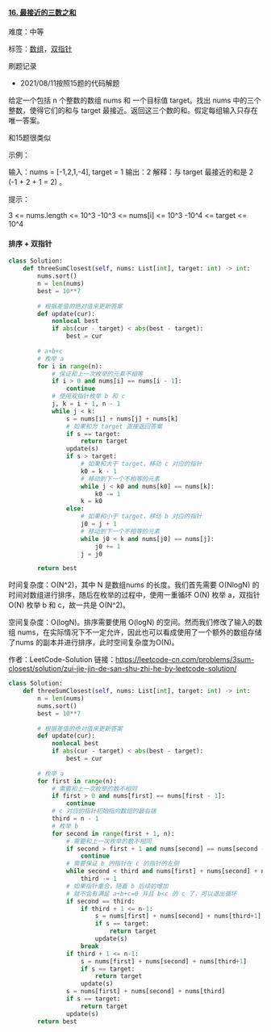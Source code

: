 #### [16. 最接近的三数之和](https://leetcode-cn.com/problems/3sum-closest/)

难度：中等

标签：[数组](../原理/数组.md)，[双指针](../原理/双指针.md)

刷题记录

- 2021/08/11按照15题的代码解题

给定一个包括 n 个整数的数组 nums 和 一个目标值 target。找出 nums 中的三个整数，使得它们的和与 target 最接近。返回这三个数的和。假定每组输入只存在唯一答案。

 和15题很类似

示例：

输入：nums = [-1,2,1,-4], target = 1
输出：2
解释：与 target 最接近的和是 2 (-1 + 2 + 1 = 2) 。


提示：

3 <= nums.length <= 10^3
-10^3 <= nums[i] <= 10^3
-10^4 <= target <= 10^4

#### 排序 + 双指针

```python
class Solution:
    def threeSumClosest(self, nums: List[int], target: int) -> int:
        nums.sort()
        n = len(nums)
        best = 10**7
        
        # 根据差值的绝对值来更新答案
        def update(cur):
            nonlocal best
            if abs(cur - target) < abs(best - target):
                best = cur
        
        # a+b+c
        # 枚举 a
        for i in range(n):
            # 保证和上一次枚举的元素不相等
            if i > 0 and nums[i] == nums[i - 1]:
                continue
            # 使用双指针枚举 b 和 c
            j, k = i + 1, n - 1
            while j < k:
                s = nums[i] + nums[j] + nums[k]
                # 如果和为 target 直接返回答案
                if s == target:
                    return target
                update(s)
                if s > target:
                    # 如果和大于 target，移动 c 对应的指针
                    k0 = k - 1
                    # 移动到下一个不相等的元素
                    while j < k0 and nums[k0] == nums[k]:
                        k0 -= 1
                    k = k0
                else:
                    # 如果和小于 target，移动 b 对应的指针
                    j0 = j + 1
                    # 移动到下一个不相等的元素
                    while j0 < k and nums[j0] == nums[j]:
                        j0 += 1
                    j = j0

        return best
```

时间复杂度：O(N^2)，其中 N 是数组nums 的长度。我们首先需要 O(NlogN) 的时间对数组进行排序，随后在枚举的过程中，使用一重循环 O(N) 枚举 a，双指针 O(N) 枚举 b 和 c，故一共是 O(N^2)。

空间复杂度：O(logN)。排序需要使用 O(logN) 的空间。然而我们修改了输入的数组 nums，在实际情况下不一定允许，因此也可以看成使用了一个额外的数组存储了nums 的副本并进行排序，此时空间复杂度为O(N)。

作者：LeetCode-Solution
链接：https://leetcode-cn.com/problems/3sum-closest/solution/zui-jie-jin-de-san-shu-zhi-he-by-leetcode-solution/

```python
class Solution:
    def threeSumClosest(self, nums: List[int], target: int) -> int:
        n = len(nums)
        nums.sort()
        best = 10**7
        
        # 根据差值的绝对值来更新答案
        def update(cur):
            nonlocal best
            if abs(cur - target) < abs(best - target):
                best = cur
        
        # 枚举 a
        for first in range(n):
            # 需要和上一次枚举的数不相同
            if first > 0 and nums[first] == nums[first - 1]:
                continue
            # c 对应的指针初始指向数组的最右端
            third = n - 1
            # 枚举 b
            for second in range(first + 1, n):
                # 需要和上一次枚举的数不相同
                if second > first + 1 and nums[second] == nums[second - 1]:
                    continue
                # 需要保证 b 的指针在 c 的指针的左侧
                while second < third and nums[first] + nums[second] + nums[third] > target:
                    third -= 1
                # 如果指针重合，随着 b 后续的增加
                # 就不会有满足 a+b+c=0 并且 b<c 的 c 了，可以退出循环
                if second == third:
                    if third + 1 <= n-1:
                        s = nums[first] + nums[second] + nums[third+1]
                        if s == target:
                            return target
                        update(s)
                    break
                if third + 1 <= n-1:
                    s = nums[first] + nums[second] + nums[third+1]
                    if s == target:
                        return target
                    update(s)
                s = nums[first] + nums[second] + nums[third]
                if s == target:
                    return target
                update(s)
        return best
```


